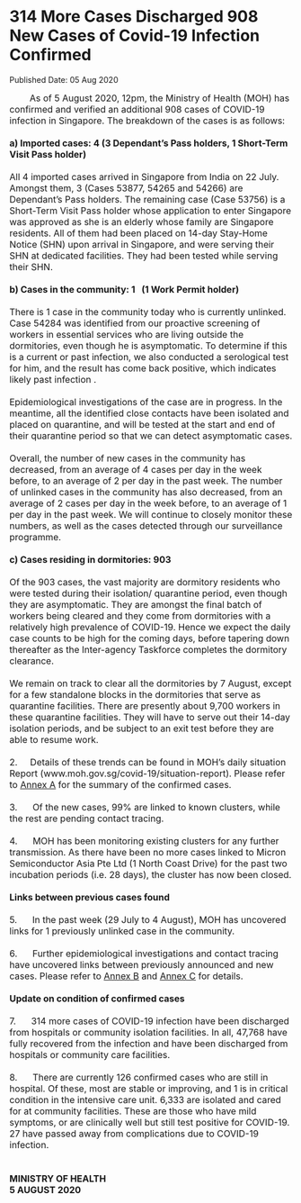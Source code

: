 <html>
    <meta http-equiv="Content-Type" content="text/html; charset=utf-8"/>
    <meta charset="utf-8"/>
    <title>314 More Cases Discharged 908 New Cases of Covid-19 Infection Confirmed</title>
    <body><h1>314 More Cases Discharged 908 New Cases of Covid-19 Infection Confirmed</h1>
    <p>Published Date: 05 Aug 2020</p> <span style="font-size: 16px;">&nbsp; &nbsp; &nbsp; &nbsp;&nbsp;As of 5 August 2020, 12pm, the Ministry of Health (MOH) has confirmed and verified an additional 908 cases of COVID-19 infection in Singapore. The breakdown of the cases is as follows:<br><br><strong>a) Imported cases: 4 (3 Dependant’s Pass holders, 1 Short-Term Visit Pass holder)</strong><br><br>All 4 imported cases arrived in Singapore from India on 22 July. Amongst them, 3 (Cases 53877, 54265 and 54266) are Dependant’s Pass holders. The remaining case (Case 53756) is a Short-Term Visit Pass holder whose application to enter Singapore was approved as she is an elderly whose family are Singapore residents. All of them had been placed on 14-day Stay-Home Notice (SHN) upon arrival in Singapore, and were serving their SHN at dedicated facilities. They had been tested while serving their SHN.<br><br><strong>b) Cases in the community: 1&nbsp; &nbsp;(1 Work Permit holder)</strong><br><br>There is 1 case in the community today who is currently unlinked. Case 54284 was identified from our proactive screening of workers in essential services who are living outside the dormitories, even though he is asymptomatic. To determine if this is a current or past infection, we also conducted a serological test for him, and the result has come back positive, which indicates likely past infection .<br><br>Epidemiological investigations of the case are in progress. In the meantime, all the identified close contacts have been isolated and placed on quarantine, and will be tested at the start and end of their quarantine period so that we can detect asymptomatic cases.<br><br>Overall, the number of new cases in the community has decreased, from an average of 4 cases per day in the week before, to an average of 2 per day in the past week. The number of unlinked cases in the community has also decreased, from an average of 2 cases per day in the week before, to an average of 1 per day in the past week. We will continue to closely monitor these numbers, as well as the cases detected through our surveillance programme.<br><br><strong>c) Cases residing in dormitories: 903</strong><br><br>Of the 903 cases, the vast majority are dormitory residents who were tested during their isolation/ quarantine period, even though they are asymptomatic. They are amongst the final batch of workers being cleared and they come from dormitories with a relatively high prevalence of COVID-19. Hence we expect the daily case counts to be high for the coming days, before tapering down thereafter as the Inter-agency Taskforce completes the dormitory clearance.<br><br>We remain on track to clear all the dormitories by 7 August, except for a few standalone blocks in the dormitories that serve as quarantine facilities. There are presently about 9,700 workers in these quarantine facilities. They will have to serve out their 14-day isolation periods, and be subject to an exit test before they are able to resume work.<br><br>2.&nbsp; &nbsp; &nbsp;Details of these trends can be found in MOH’s daily situation Report (www.moh.gov.sg/covid-19/situation-report). Please refer to <span style="text-decoration: underline;"><a href="/docs/librariesprovider5/pressroom/press-releases/annex-a2b223101c6e84f6ea50707fb849fa3c4.pdf?sfvrsn=a94f5ab0_2" title="Annex A">Annex A</a></span> for the summary of the confirmed cases.&nbsp;<br><br>3.&nbsp; &nbsp; &nbsp;&nbsp;Of the new cases, 99% are linked to known clusters, while the rest are pending contact tracing.&nbsp;<br><br>4.&nbsp; &nbsp; &nbsp; MOH has been monitoring existing clusters for any further transmission. As there have been no more cases linked to Micron Semiconductor Asia Pte Ltd (1 North Coast Drive) for the past two incubation periods (i.e. 28 days), the cluster has now been closed.<br><br><strong>Links between previous cases found<br></strong><br>5.&nbsp; &nbsp; &nbsp;&nbsp;In the past week (29 July to 4 August), MOH has uncovered links for 1 previously unlinked case in the community.&nbsp;<br><br>6.&nbsp; &nbsp; &nbsp;&nbsp;Further epidemiological investigations and contact tracing have uncovered links between previously announced and new cases. Please refer to <a href="/docs/librariesprovider5/pressroom/press-releases/annex-bd600770ef00044d68f06a4def0579b22.pdf?sfvrsn=dddf47f5_0" title="Annex B"><span style="text-decoration: underline;">Annex B</span></a>&nbsp;and <a href="/docs/librariesprovider5/pressroom/press-releases/annex-c3bfb754c2c3d4f468bc26924d2f24473.pdf?sfvrsn=30f2ca51_0" title="Annex C"><span style="text-decoration: underline;">Annex C</span></a>&nbsp;for details.&nbsp;<br><br><strong>Update on condition of confirmed cases</strong><br><br>7.&nbsp; &nbsp; &nbsp;&nbsp;314 more cases of COVID-19 infection have been discharged from hospitals or community isolation facilities. In all, 47,768 have fully recovered from the infection and have been discharged from hospitals or community care facilities.&nbsp;<br><br>8.&nbsp; &nbsp; &nbsp;&nbsp;There are currently 126 confirmed cases who are still in hospital. Of these, most are stable or improving, and 1 is in critical condition in the intensive care unit. 6,333 are isolated and cared for at community facilities. These are those who have mild symptoms, or are clinically well but still test positive for COVID-19. 27 have passed away from complications due to COVID-19 infection.&nbsp;<br><br><br><strong>MINISTRY OF HEALTH<br>5 AUGUST 2020<br></strong></span><div><span style="font-size: 16px;"><br></span></div></body>
</html>